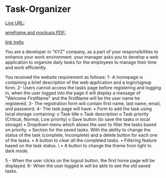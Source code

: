 # Task-Organizer

[Live URL:](https://ibrahimjebreen.github.io/Task-Organizer/)


[wireframe and mockups PDF:](https://shorturl.at/aLTVY)


[link trello](https://trello.com/b/sYwVcRRV/project-javascript)


You are a developer in “XYZ” company, as a part of your responsibilities to enhance your work environment. your manager asks you to develop a web application to organize daily tasks for the employees to manage their time and work efficiently.

You received the website requirement as follows: 1- A homepage is containing a brief description of the web application and a login/signup form. 2- Users cannot access the tasks page before registering and logging in, when the user logged into the page it will display a message of "Welcome FirstName" and the firstName will be the user name he registered. 3- The registration form will contain first name, last name, email, and password. 4- The task page will have: • Form to add the task using local storage containing: o Task title o Task description o Task priority (Critical, Normal, Low priority) o Save button (to save the tasks in local storage) • Dropdown menu which allows the user to filter the tasks based on priority. • Section for the saved tasks. With the ability to change the status of the task (complete, Incomplete) and a delete button for each one of the tasks. • A button to clear all the completed tasks. • Filtering feature based on the task status. \ • A button to change the theme from light to dark mode.

5 - When the user clicks on the logout button, the first home page will be displayed. 6- When the user logged in will be able to see the old saved tasks.


